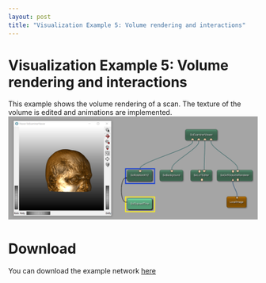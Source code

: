 ```yaml
---
layout: post
title: "Visualization Example 5: Volume rendering and interactions"
---
```


# Visualization Example 5: Volume rendering and interactions
This example shows the volume rendering of a scan. The texture of the volume is edited and animations are implemented.
![Screenshot](/examples/visualization/example5/image.png)

# Download
You can download the example network [here](/examples/visualization/example5/VisualizationExample5.mlab)
